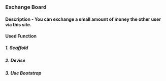 ### Exchange Board

#### Description - You can exchange a small amount of money the other user via this site.
#### Used Function
##### 1. Scaffold
##### 2. Devise
##### 3. Use Bootstrap 
